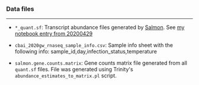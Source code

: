 ### Data files

---

- `*_quant.sf`: Transcript abundance files generated by [Salmon](https://combine-lab.github.io/salmon/). See [my notebook entry from 20200429](https://robertslab.github.io/sams-notebook/2020/04/29/Transcript-Abundance-C.bairdi-Alignment-free-with-Salmon-Using-2020-GW-Data-on-Mox.html)

- `cbai_2020gw_rnaseq_sample_info.csv`: Sample info sheet with the following info: sample_id,day,infection_status,temperature

- `salmon.gene.counts.matrix`: Gene counts matrix file generated from all `quant.sf` files. File was generated using Trinity's `abundance_estimates_to_matrix.pl` script.

